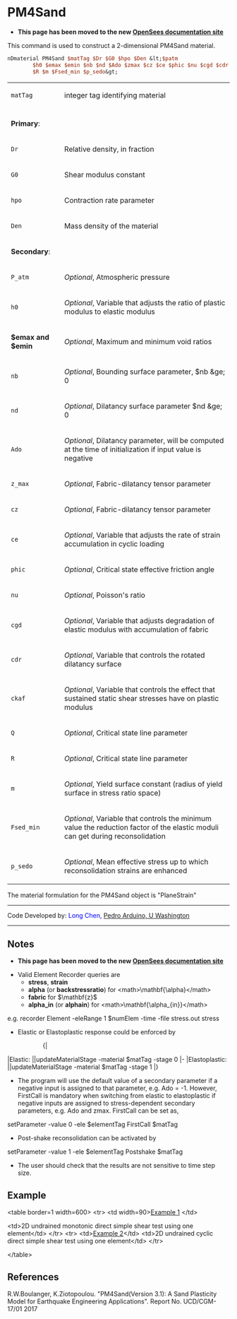  # PM4Sand

<ul>
<li><strong>This page has been moved to the new <a
href="https://opensees.github.io/OpenSeesDocumentation/user/manual/material/ndMaterials/PM4Sand.html">OpenSees
documentation site</a></strong></li>
</ul>
<p>This command is used to construct a 2-dimensional PM4Sand
material.</p>

```tcl
nDmaterial PM4Sand $matTag $Dr $G0 $hpo $Den &lt;$patm
        $h0 $emax $emin $nb $nd $Ado $zmax $cz $ce $phic $nu $cgd $cdr $ckaf $Q
        $R $m $Fsed_min $p_sedo&gt;
```

<table>
<tbody>
<tr class="odd">
<td><code class="parameter-table-variable">matTag</code></td>
<td><p>integer tag identifying material</p></td>
</tr>
<tr class="even">
<td></td>
<td></td>
</tr>
<tr class="odd">
<td><p><strong>Primary</strong>:</p></td>
<td></td>
</tr>
<tr class="even">
<td><code class="parameter-table-variable">Dr</code></td>
<td><p>Relative density, in fraction</p></td>
</tr>
<tr class="odd">
<td><code class="parameter-table-variable">G0</code></td>
<td><p>Shear modulus constant</p></td>
</tr>
<tr class="even">
<td><code class="parameter-table-variable">hpo</code></td>
<td><p>Contraction rate parameter</p></td>
</tr>
<tr class="odd">
<td><code class="parameter-table-variable">Den</code></td>
<td><p>Mass density of the material</p></td>
</tr>
<tr class="even">
<td><p><strong>Secondary</strong>:</p></td>
<td></td>
</tr>
<tr class="odd">
<td><code class="parameter-table-variable">P_atm</code></td>
<td><p><em>Optional</em>, Atmospheric pressure</p></td>
</tr>
<tr class="even">
<td><code class="parameter-table-variable">h0</code></td>
<td><p><em>Optional</em>, Variable that adjusts the ratio of plastic
modulus to elastic modulus</p></td>
</tr>
<tr class="odd">
<td><p><strong>$emax and $emin</strong></p></td>
<td><p><em>Optional</em>, Maximum and minimum void ratios</p></td>
</tr>
<tr class="even">
<td><code class="parameter-table-variable">nb</code></td>
<td><p><em>Optional</em>, Bounding surface parameter, $nb &amp;ge;
0</p></td>
</tr>
<tr class="odd">
<td><code class="parameter-table-variable">nd</code></td>
<td><p><em>Optional</em>, Dilatancy surface parameter $nd &amp;ge;
0</p></td>
</tr>
<tr class="even">
<td><code class="parameter-table-variable">Ado</code></td>
<td><p><em>Optional</em>, Dilatancy parameter, will be computed at the
time of initialization if input value is negative</p></td>
</tr>
<tr class="odd">
<td><code class="parameter-table-variable">z_max</code></td>
<td><p><em>Optional</em>, Fabric-dilatancy tensor parameter</p></td>
</tr>
<tr class="even">
<td><code class="parameter-table-variable">cz</code></td>
<td><p><em>Optional</em>, Fabric-dilatancy tensor parameter</p></td>
</tr>
<tr class="odd">
<td><code class="parameter-table-variable">ce</code></td>
<td><p><em>Optional</em>, Variable that adjusts the rate of strain
accumulation in cyclic loading</p></td>
</tr>
<tr class="even">
<td><code class="parameter-table-variable">phic</code></td>
<td><p><em>Optional</em>, Critical state effective friction
angle</p></td>
</tr>
<tr class="odd">
<td><code class="parameter-table-variable">nu</code></td>
<td><p><em>Optional</em>, Poisson's ratio</p></td>
</tr>
<tr class="even">
<td><code class="parameter-table-variable">cgd</code></td>
<td><p><em>Optional</em>, Variable that adjusts degradation of elastic
modulus with accumulation of fabric</p></td>
</tr>
<tr class="odd">
<td><code class="parameter-table-variable">cdr</code></td>
<td><p><em>Optional</em>, Variable that controls the rotated dilatancy
surface</p></td>
</tr>
<tr class="even">
<td><code class="parameter-table-variable">ckaf</code></td>
<td><p><em>Optional</em>, Variable that controls the effect that
sustained static shear stresses have on plastic modulus</p></td>
</tr>
<tr class="odd">
<td><code class="parameter-table-variable">Q</code></td>
<td><p><em>Optional</em>, Critical state line parameter</p></td>
</tr>
<tr class="even">
<td><code class="parameter-table-variable">R</code></td>
<td><p><em>Optional</em>, Critical state line parameter</p></td>
</tr>
<tr class="odd">
<td><code class="parameter-table-variable">m</code></td>
<td><p><em>Optional</em>, Yield surface constant (radius of yield
surface in stress ratio space)</p></td>
</tr>
<tr class="even">
<td><code class="parameter-table-variable">Fsed_min</code></td>
<td><p><em>Optional</em>, Variable that controls the minimum value the
reduction factor of the elastic moduli can get during
reconsolidation</p></td>
</tr>
<tr class="odd">
<td><code class="parameter-table-variable">p_sedo</code></td>
<td><p><em>Optional</em>, Mean effective stress up to which
reconsolidation strains are enhanced</p></td>
</tr>
</tbody>
</table>
<p>The material formulation for the PM4Sand object is "PlaneStrain"</p>
<hr />
<p>Code Developed by: <span style="color:blue">Long Chen, <a
href="https://www.ce.washington.edu/people/faculty/arduinop">Pedro
Arduino, U Washington</a></span></p>
<hr />
<h2 id="notes">Notes</h2>
<ul>
<li><strong>This page has been moved to the new <a
href="https://opensees.github.io/OpenSeesDocumentation/user/manual/material/ndMaterials/PM4Sand.html">OpenSees
documentation site</a></strong></li>
</ul>
<ul>
<li>Valid Element Recorder queries are
<ul>
<li><strong>stress</strong>, <strong>strain</strong></li>
<li><strong>alpha</strong> (or <strong>backstressratio</strong>) for
&lt;math&gt;\mathbf{\alpha}&lt;/math&gt;</li>
<li><strong>fabric</strong> for $\mathbf{z}$</li>
<li><strong>alpha_in</strong> (or <strong>alphain</strong>) for
&lt;math&gt;\mathbf{\alpha_{in}}&lt;/math&gt;</li>
</ul></li>
</ul>
<p>e.g. recorder Element -eleRange 1 $numElem -time -file stress.out
stress</p>
<ul>
<li>Elastic or Elastoplastic response could be enforced by</li>
</ul>
<dl>
<dt></dt>
<dd>
<dl>
<dt></dt>
<dd>
{|
</dd>
</dl>
</dd>
</dl>
<p>|Elastic: ||updateMaterialStage -material $matTag -stage 0 |-
|Elastoplastic: ||updateMaterialStage -material $matTag -stage 1 |}</p>
<ul>
<li>The program will use the default value of a secondary parameter if a
negative input is assigned to that parameter, e.g. Ado = -1. However,
FirstCall is mandatory when switching from elastic to elastoplastic if
negative inputs are assigned to stress-dependent secondary parameters,
e.g. Ado and zmax. FirstCall can be set as,</li>
</ul>
<p>setParameter -value 0 -ele $elementTag FirstCall $matTag</p>
<ul>
<li>Post-shake reconsolidation can be activated by</li>
</ul>
<p>setParameter -value 1 -ele $elementTag Postshake $matTag</p>
<ul>
<li>The user should check that the results are not sensitive to time
step size.</li>
</ul>
<h2 id="example">Example</h2>
<p>&lt;table border=1 width=600&gt; &lt;tr&gt; &lt;td width=90&gt;<a
href="PM4Sand-Example_1" title="wikilink">Example 1</a> &lt;/td&gt;</p>
<p>&lt;td&gt;2D undrained monotonic direct simple shear test using one
element&lt;/td&gt; &lt;/tr&gt; &lt;tr&gt; &lt;td&gt;<a
href="PM4Sand-Example_2" title="wikilink">Example 2</a>&lt;/td&gt;
&lt;td&gt;2D undrained cyclic direct simple shear test using one
element&lt;/td&gt; &lt;/tr&gt;</p>
<p>&lt;/table&gt;</p>
<h2 id="references">References</h2>
<p>R.W.Boulanger, K.Ziotopoulou. "PM4Sand(Version 3.1): A Sand
Plasticity Model for Earthquake Engineering Applications". Report No.
UCD/CGM-17/01 2017</p>
